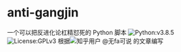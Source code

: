 # anti-gangjin
一个可以把反进化论杠精怼死的 Python 脚本
![Python:v3.8.5](https://img.shields.io/badge/Python-v3.8.5-informational)
![License:GPLv3](https://img.shields.io/badge/License-GPLv3-lightgray)
根据![知乎用户 *@无fa可说* 的文章](https://zhuanlan.zhihu.com/p/193230948)编写